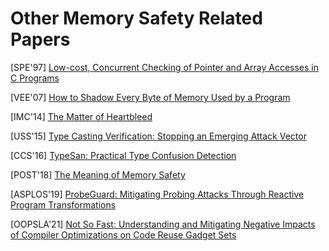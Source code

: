 # Other Memory Safety Related Papers

[SPE'97] [Low-cost, Concurrent Checking of Pointer and Array Accesses in C
Programs](http://citeseerx.ist.psu.edu/viewdoc/download?doi=10.1.1.17.267&rep=rep1&type=pdf)

[VEE'07] [How to Shadow Every Byte of Memory Used by a
Program](http://www-leland.stanford.edu/class/cs343/resources/shadow-memory2007.pdf)

[IMC'14] [The Matter of
Heartbleed](https://jhalderm.com/pub/papers/heartbleed-imc14.pdf)

[USS'15] [Type Casting Verification: Stopping an Emerging Attack
Vector](https://www.usenix.org/system/files/conference/usenixsecurity15/sec15-paper-lee.pdf)

[CCS'16] [TypeSan: Practical Type Confusion
Detection](https://nebelwelt.net/publications/files/16CCS2.pdf)

[POST'18] [The Meaning of Memory
Safety](https://www.researchgate.net/publication/324515880_The_Meaning_of_Memory_Safety)

[ASPLOS'19] [ProbeGuard: Mitigating Probing Attacks Through Reactive Program
Transformations](https://www.cs.vu.nl/~herbertb/download/papers/probeguard_asplos19.pdf)

[OOPSLA'21] [Not So Fast: Understanding and Mitigating Negative Impacts
of Compiler Optimizations on Code Reuse Gadget Sets](https://dl.acm.org/doi/pdf/10.1145/3485531)
